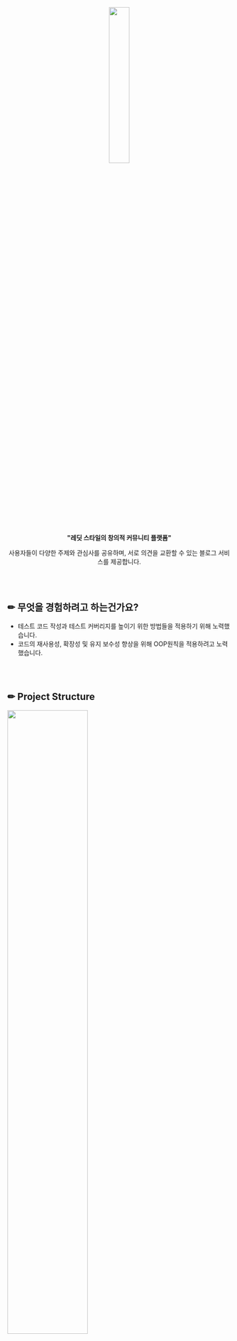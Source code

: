 <p align="center"><img src="https://github.com/jaeyeonme/simple-blog/blob/main/picture/Reddit-removebg.png?raw=true" width="30%"></p>

<div align = "center" > 
  <b> "레딧 스타일의 창의적 커뮤니티 플랫폼" </b>
  <p/>
  <p> 사용자들이 다양한 주제와 관심사를 공유하며, 서로 의견을 교환할 수 있는 블로그 서비스를 제공합니다. </p>
</div>

<br>
<br>

## ✏ 무엇을 경험하려고 하는건가요? 
- 테스트 코드 작성과 테스트 커버리지를 높이기 위한 방법들을 적용하기 위해 노력했습니다.
- 코드의 재사용성, 확장성 및 유지 보수성 향상을 위해 OOP원칙을 적용하려고 노력했습니다.

<br>
<br>

## ✏ Project Structure
<p align="left">
  <div align="left"><img src="https://user-images.githubusercontent.com/59726665/235721443-4edbcf0f-a58d-4404-bc46-30752f7adb38.png" width="60%"/></div>
  <br>  
</p>


<br>
<br>

## ✏ Architecture
<p align="left">
  <div align="left"><img src="https://user-images.githubusercontent.com/59726665/235740199-636ddcf7-0e5f-4155-a6da-82108f5c0d40.png" width="60%"/></div>
  <br>  
</p>

**3-Tier-Architecture** 적용
1. **Separation of Concerns (SoC)**: 각 계층은 명확한 역할과 책임을 가지고 있어, 각 계층의 관심사를 분리할 수 있습니다. 이로 인해 코드의 가독성과 유지 보수성이 향상됩니다.
2. **Scalability**: 각 계층을 독립적으로 확장할 수 있도록 지원합니다. 이는 프로젝트의 성장에 따라 성능과 안정성을 유지할 수 있게 해줍니다.
3. **Modularity**: 계층 간의 느슨한 결합(loose coupling)을 통해, 개별 계층을 독립적으로 개발, 테스트 및 배포할 수 있습니다. 이를 통해 개발 효율성과 개별 기능의 확장성이 향상됩니다.
4. **Reusability**: 계층간의 인터페이스가 명확하게 정의되어 있으므로, 각 계층의 구성 요소를 재사용할 수 있습니다. 이를 통해 코드의 중복을 줄이고 개발 시간을 절약할 수 있습니다.
5. **Maintainability**: 각 계층의 변경 사항이 다른 계층에 최소한의 영향을 미치도록 합니다. 따라서 유지 보수가 용이하며, 프로젝트의 생명 주기가 길어질수록 이점이 더 커집니다.


<br>
<br>


## 게시글 API 명세서
|HTTP Method|URL Path|Status Code|Description|
|:-----:|:-----:|:-----:|:-----:|
| POST | /api/posts | 201 (Created) | 새로운 게시글 작성 |
| GET | /api/posts | 200 (OK) | 모든 게시글 가져오기 (키워드 검색 가능) |
| GET | /api/posts/{id} | 200 (OK) | 게시글 ID로 가져오기 |
| PUT | /api/posts/{id} | 200 (OK) | 게시글 ID로 수정 |
| DELETE | /api/posts/{id} | 200 (OK) | 게시글 ID로 삭제 |

<br>

## 댓글 API 명세서
|HTTP Method|URL Path|Status Code|Description|
|:-----:|:-----:|:-----:|:-----:|
| POST | /api/posts/{postId}/comments | 201 (Created) | 새로운 댓글 작성 |
| POST | /api/posts/{postId}/comments/{commentId} | 201 (Created) | 대댓글 |
| GET | /api/posts/{postId}/comments | 200 (OK) | 게시글에 해당하는 댓글 가져오기 |
| GET | /api/posts/{postId}/comments/{commentId} | 200 (OK) | 댓글 ID로 가져오기 |
| PUT | /api/posts/{postId}/comments/{commentId} | 200 (OK) | 댓글 ID로 수정 |
| DELETE | /api/posts/{postId}/comments/{commentId} | 200 (OK) | 댓글 ID로 삭제 |

<br>

## 멤버 API 명세서
|HTTP Method|URL Path|Status Code|Description|
|:-----:|:-----:|:-----:|:-----:|
| POST | /members/register | 201 (Created) | 회원가입 |
| POST | /members/sign-in | 200 (OK) | 로그인 |
| POST | /members/logout | 200 (OK) | 로그아웃 |


<br>
<br>

# :pushpin: 배포(수정중)
> 
- AWS EC2 기간이 끝나서 Heroku로 이동중입니다.

</br>

## 1. 제작 기간
- 2022년 10월 10일 ~ 10월 15일
- 개인 프로젝트

</br>

## 2. 사용 기술
#### `Back-end`
  - Java 11
  - Spring Boot 2.5.9
  - Gradle
  - Spring Data JPA
  - MySQL
  - Swagger


#### `Heroku`
  - MySQL

</br>

## 3. ERD 설계
<img src="https://github.com/jaeyeonme/spring-blog/blob/main/picture/erd.png?raw=true" width="600" height="600">

<br>

## 4. DTO
  - Request, Resonse DTO를 따로 생성하지 않고 -> modelmapper로 DTO 통합 
  - open-session-in-view true가 default 값이므로, Service Layer에서 (Entity -> DTO 변환)

<br>
  
## 5. 연관관계 처리
  - 게시글과 댓글 1:N 연관관계 처리를 하였습니다., 고아객체 와 영속성전이(CASCADE)와 고아 객체(PrphanRemoval)로 세팅해서 부모엔티티가 변경되면 자식 엔티티도 같이 변경될 수 있도록 설정하였습니다.

```java
@OneToMany(mappedBy = "post", cascade = CascadeType.ALL, orphanRemoval = true)
private Set<Comment> comments = new HashSet<>();

...

// 여러개(댓글)에 하나의 포스트, 포스트 클래스 : OneToMany 하나의 포스트에 여러개 댓글
@ManyToOne(fetch = FetchType.LAZY)
private Post post;
```

<br>

## 6. 추가작업 중
 - JWT
